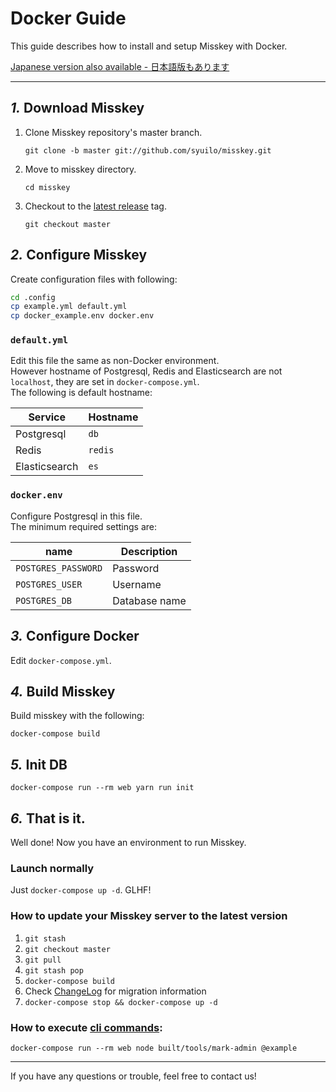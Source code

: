 Docker Guide
================================================================

This guide describes how to install and setup Misskey with Docker.

[Japanese version also available - 日本語版もあります](./docker.ja.md)

----------------------------------------------------------------

*1.* Download Misskey
----------------------------------------------------------------
1. Clone Misskey repository's master branch.

	`git clone -b master git://github.com/syuilo/misskey.git`

2. Move to misskey directory.

	`cd misskey`

3. Checkout to the [latest release](https://github.com/syuilo/misskey/releases/latest) tag.

	`git checkout master`

*2.* Configure Misskey
----------------------------------------------------------------

Create configuration files with following:

```bash
cd .config
cp example.yml default.yml
cp docker_example.env docker.env
```

### `default.yml`

Edit this file the same as non-Docker environment.  
However hostname of Postgresql, Redis and Elasticsearch are not `localhost`, they are set in `docker-compose.yml`.  
The following is default hostname:

| Service       | Hostname |
|---------------|----------|
| Postgresql    | `db`     |
| Redis         | `redis`  |
| Elasticsearch | `es`     |

### `docker.env`

Configure Postgresql in this file.  
The minimum required settings are:

| name                | Description   |
|---------------------|---------------|
| `POSTGRES_PASSWORD` | Password      |
| `POSTGRES_USER`     | Username      |
| `POSTGRES_DB`       | Database name |

*3.* Configure Docker
----------------------------------------------------------------
Edit `docker-compose.yml`.

*4.* Build Misskey
----------------------------------------------------------------
Build misskey with the following:

`docker-compose build`

*5.* Init DB
----------------------------------------------------------------
``` shell
docker-compose run --rm web yarn run init
```

*6.* That is it.
----------------------------------------------------------------
Well done! Now you have an environment to run Misskey.

### Launch normally
Just `docker-compose up -d`. GLHF!

### How to update your Misskey server to the latest version
1. `git stash`
2. `git checkout master`
3. `git pull`
4. `git stash pop`
5. `docker-compose build`
6. Check [ChangeLog](../CHANGELOG.md) for migration information
7. `docker-compose stop && docker-compose up -d`

### How to execute [cli commands](manage.en.md):
`docker-compose run --rm web node built/tools/mark-admin @example`

----------------------------------------------------------------

If you have any questions or trouble, feel free to contact us!
